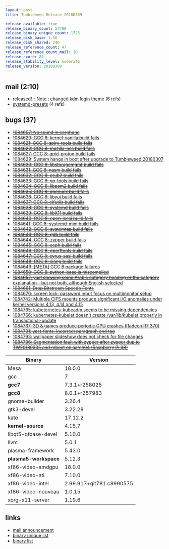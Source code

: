 ```yaml
---
layout: post
title: Tumbleweed Release 20180309

release_available: true
release_binary_count: 57700
release_binary_unique_count: 1726
release_disk_base: 1.5G
release_disk_shared: 24G
release_reference_count: 47
release_reference_count_mail: 10
release_score: 84
release_stability_level: moderate
release_version: 20180309
---
```


## mail (2:10)

- [released! - Note : changed kdm login theme](https://lists.opensuse.org/opensuse-factory/2018-03/msg00265.html) (6 refs)
- [systemd-presets](https://lists.opensuse.org/opensuse-factory/2018-03/msg00282.html) (4 refs)

## bugs (37)

<!--more-->

- ~~[1084607: No sound in earphone](https://bugzilla.opensuse.org/show_bug.cgi?id=1084607)~~
- ~~[1084620: GCC 8: kernel-vanilla build fails](https://bugzilla.opensuse.org/show_bug.cgi?id=1084620)~~
- ~~[1084621: GCC 8: spirv-tools build fails](https://bugzilla.opensuse.org/show_bug.cgi?id=1084621)~~
- ~~[1084622: GCC 8: mozilla-nss build fails](https://bugzilla.opensuse.org/show_bug.cgi?id=1084622)~~
- ~~[1084627: GCC 8: qpid-proton build fails](https://bugzilla.opensuse.org/show_bug.cgi?id=1084627)~~
- [1084629: System hangs in boot after upgrade to Tumbleweed 20180307](https://bugzilla.opensuse.org/show_bug.cgi?id=1084629)
- ~~[1084630: GCC 8: libstoragemgmt build fails](https://bugzilla.opensuse.org/show_bug.cgi?id=1084630)~~
- ~~[1084631: GCC 8: nasm build fails](https://bugzilla.opensuse.org/show_bug.cgi?id=1084631)~~
- ~~[1084632: GCC 8: grub2 build fails](https://bugzilla.opensuse.org/show_bug.cgi?id=1084632)~~
- ~~[1084633: GCC 8: yp-tools build fails](https://bugzilla.opensuse.org/show_bug.cgi?id=1084633)~~
- ~~[1084634: GCC 8: libpsm2 build fails](https://bugzilla.opensuse.org/show_bug.cgi?id=1084634)~~
- ~~[1084635: GCC 8: openucx build fails](https://bugzilla.opensuse.org/show_bug.cgi?id=1084635)~~
- ~~[1084636: GCC 8: libyui build fails](https://bugzilla.opensuse.org/show_bug.cgi?id=1084636)~~
- ~~[1084637: GCC 8: elfutils build fails](https://bugzilla.opensuse.org/show_bug.cgi?id=1084637)~~
- ~~[1084638: GCC 8: systemd build fails](https://bugzilla.opensuse.org/show_bug.cgi?id=1084638)~~
- ~~[1084639: GCC 8: libX11 build fails](https://bugzilla.opensuse.org/show_bug.cgi?id=1084639)~~
- ~~[1084640: GCC 8: open-iscsi build fails](https://bugzilla.opensuse.org/show_bug.cgi?id=1084640)~~
- ~~[1084641: GCC 8: systemd-mini build fails](https://bugzilla.opensuse.org/show_bug.cgi?id=1084641)~~
- ~~[1084642: GCC 8: systemtap build fails](https://bugzilla.opensuse.org/show_bug.cgi?id=1084642)~~
- ~~[1084643: GCC 8: gdb build fails](https://bugzilla.opensuse.org/show_bug.cgi?id=1084643)~~
- ~~[1084644: GCC 8: zypper build fails](https://bugzilla.opensuse.org/show_bug.cgi?id=1084644)~~
- ~~[1084645: GCC 8: ceph build fails](https://bugzilla.opensuse.org/show_bug.cgi?id=1084645)~~
- ~~[1084646: GCC 8: gperftools build fails](https://bugzilla.opensuse.org/show_bug.cgi?id=1084646)~~
- ~~[1084647: GCC 8: cyrus-sasl build fails](https://bugzilla.opensuse.org/show_bug.cgi?id=1084647)~~
- ~~[1084648: GCC 8: slang build fails](https://bugzilla.opensuse.org/show_bug.cgi?id=1084648)~~
- ~~[1084649: [META] GCC 8 package failures](https://bugzilla.opensuse.org/show_bug.cgi?id=1084649)~~
- ~~[1084650: GCC 8: python-base is miscompiled](https://bugzilla.opensuse.org/show_bug.cgi?id=1084650)~~
- ~~[1084657: yast showing some Arabic category heading or the category explanation - but not both, although English selected](https://bugzilla.opensuse.org/show_bug.cgi?id=1084657)~~
- ~~[1084661: Drop Bitstream Speedo Fonts](https://bugzilla.opensuse.org/show_bug.cgi?id=1084661)~~
- [1084670: screen lock: password input focus on multimonitor setup](https://bugzilla.opensuse.org/show_bug.cgi?id=1084670)
- [1084742: Multiple CIFS mounts produce significant I/O anomalies under kernel versions 4.13, 4.14 and 4.15](https://bugzilla.opensuse.org/show_bug.cgi?id=1084742)
- [1084765: kubeternetes-kubeadm seems to be missing dependencies](https://bugzilla.opensuse.org/show_bug.cgi?id=1084765)
- [1084766: kubernetes-kubelet doesn't create /var/lib/kubelet properly in transactional-update](https://bugzilla.opensuse.org/show_bug.cgi?id=1084766)
- ~~[1084767: 3D & games produce periodic GPU crashes (Radeon R7 370)](https://bugzilla.opensuse.org/show_bug.cgi?id=1084767)~~
- ~~[1084791: yast-fonts: Incorrect paragraph end tag](https://bugzilla.opensuse.org/show_bug.cgi?id=1084791)~~
- [1084793: wallpaper slideshow does not check for file changes](https://bugzilla.opensuse.org/show_bug.cgi?id=1084793)
- ~~[1084796: Segmentation fault with zypper after zypper dup to TW20180305 and reboot on aarch64 (Raspberry Pi 3B)](https://bugzilla.opensuse.org/show_bug.cgi?id=1084796)~~

Binary | Version
--- | ---
Mesa | 18.0.0
gcc | 7
**gcc7** | 7.3.1+r258025
**gcc8** | 8.0.1+r257983
gnome-builder | 3.26.4
gtk3-devel | 3.22.28
kate | 17.12.2
**kernel-source** | 4.15.7
libqt5-qtbase-devel | 5.10.0
llvm | 5.0.1
plasma-framework | 5.43.0
**plasma5-workspace** | 5.12.3
xf86-video-amdgpu | 18.0.0
xf86-video-ati | 7.10.0
xf86-video-intel | 2.99.917+git781.c8990575
xf86-video-nouveau | 1.0.15
xorg-x11-server | 1.19.6

## links

- [mail announcement](https://lists.opensuse.org/opensuse-factory/2018-03/msg00242.html)
- [binary unique list](http://download.tumbleweed.boombatower.com/20180309/rpm.unique.list)
- [binary list](http://download.tumbleweed.boombatower.com/20180309/rpm.list)
